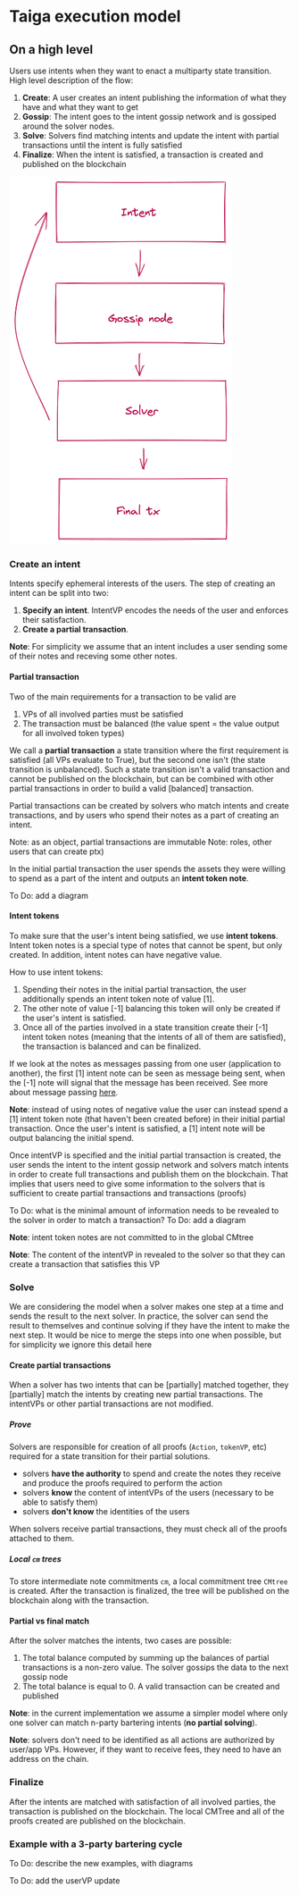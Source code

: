 # Taiga execution model

## On a high level
Users use intents when they want to enact a multiparty state transition. High level description of the flow:
1. **Create**: A user creates an intent publishing the information of what they have and what they want to get
2. **Gossip**: The intent goes to the intent gossip network and is gossiped around the solver nodes.
3. **Solve**: Solvers find matching intents and update the intent with partial transactions until the intent is fully satisfied
4. **Finalize**: When the intent is satisfied, a transaction is created and published on the blockchain

![img.png](img/exec_high.png)

### Create an intent

Intents specify ephemeral interests of the users. The step of creating an intent can be split into two:
1. **Specify an intent**. IntentVP encodes the needs of the user and enforces their satisfaction.
2. **Create a partial transaction**. 

**Note**: For simplicity we assume that an intent includes a user sending some of their notes and receving some other notes.

#### Partial transaction

Two of the main requirements for a transaction to be valid are 
1. VPs of all involved parties must be satisfied
2. The transaction must be balanced (the value spent = the value output for all involved token types)

We call a **partial transaction** a state transition where the first requirement is satisfied (all VPs evaluate to True), but the second one isn't (the state transition is unbalanced). Such a state transition isn't a valid transaction and cannot be published on the blockchain, 
but can be combined with other partial transactions in order to build a valid [balanced] transaction. 

Partial transactions can be created by solvers who match intents and create transactions, and by users who spend their notes as a part of creating an intent.

Note: as an object, partial transactions are immutable
Note: roles, other users that can create ptx)

In the initial partial transaction the user spends the assets they were willing to spend as a part of the intent and outputs an **intent token note**.

To Do: add a diagram

#### Intent tokens

To make sure that the user's intent being satisfied, we use **intent tokens**. Intent token notes is a special type of notes that cannot be spent, but only created. In addition, intent notes can have negative value.

How to use intent tokens:
1. Spending their notes in the initial partial transaction, the user additionally spends an intent token note of value [1].
2. The other note of value [-1] balancing this token will only be created if the user's intent is satisfied.
3. Once all of the parties involved in a state transition create their [-1] intent token notes (meaning that the intents of all of them are satisfied), the transaction is balanced and can be finalized.

If we look at the notes as messages passing from one user (application to another), the first [1] intent note can be seen as message being sent, when the [-1] note will signal that the message has been received. See more about message passing [here](./message_passing.md).

**Note**: instead of using notes of negative value the user can instead spend a [1] intent token note (that haven't been created before) in their initial partial transaction. Once the user's intent is satisfied, a [1] intent note will be output balancing the initial spend.


Once intentVP is specified and the initial partial transaction is created, the user sends the intent to the intent gossip network and solvers match intents in order to create full transactions and publish them on the blockchain. That implies that users need to give some information to the solvers that is sufficient to create partial transactions and transactions (proofs)

To Do: what is the minimal amount of information needs to be revealed to the solver in order to match a transaction?
To Do: add a diagram

**Note**: intent token notes are not committed to in the global CMtree

**Note**: The content of the intentVP in revealed to the solver so that they can create a transaction that satisfies this VP

### Solve
We are considering the model when a solver makes one step at a time and sends the result to the next solver. In practice, the solver can send the result to themselves and continue solving if they have the intent to make the next step. It would be nice to merge the steps into one when possible, but for simplicity we ignore this detail here

#### Create partial transactions

When a solver has two intents that can be [partially] matched together, they [partially] match the intents by creating new partial transactions. The intentVPs or other partial transactions are not modified.

##### Prove
Solvers are responsible for creation of all proofs (`Action`, `tokenVP`, etc) required for a state transition for their partial solutions.
- solvers **have the authority** to spend and create the notes they receive and produce the proofs required to perform the action
- solvers **know** the content of intentVPs of the users (necessary to be able to satisfy them)
- solvers **don't know** the identities of the users

When solvers receive partial transactions, they must check all of the proofs attached to them.

##### Local `cm` trees

To store intermediate note commitments `cm`, a local commitment tree `CMtree` is created. After the transaction is finalized, the tree will be published on the blockchain along with the transaction.

#### Partial vs final match

After the solver matches the intents, two cases are possible:
1. The total balance computed by summing up the balances of partial transactions is a non-zero value. The solver gossips the data to the next gossip node
2. The total balance is equal to 0. A valid transaction can be created and published

**Note**: in the current implementation we assume a simpler model where only one solver can match n-party bartering intents (**no partial solving**).

**Note**: solvers don't need to be identified as all actions are authorized by user/app VPs. However, if they want to receive fees, they need to have an address on the chain.

### Finalize

After the intents are matched with satisfaction of all involved parties, the transaction is published on the blockchain. The local CMTree and all of the proofs created are published on the blockchain.

### Example with a 3-party bartering cycle

To Do: describe the new examples, with diagrams

To Do: add the userVP update